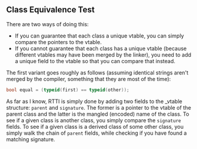## Class Equivalence Test



There are two ways of doing this:

- If you can guarantee that each class a unique vtable, you can simply compare the pointers to the vtable.
- If you cannot guarantee that each class has a unique vtable (because different vtables may have been merged by the linker), you need to add a unique field to the vtable so that you can compare that instead.

The first variant goes roughly as follows (assuming identical strings aren't merged by the compiler, something that they are most
of the time):

```cpp
bool equal = (typeid(first) == typeid(other));
```



As far as I know, RTTI is simply done by adding two fields to the _vtable structure: `parent` and `signature`.  The former is a
pointer to the vtable of the parent class and the latter is the mangled (encoded) name of the class.  To see if a given class is
another class, you simply compare the `signature` fields.  To see if a given class is a derived class of some other class, you
simply walk the chain of `parent` fields, while checking if you have found a matching signature.


